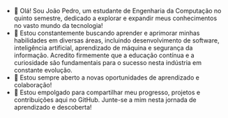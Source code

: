 - 👋 Olá! Sou João Pedro, um estudante de Engenharia da Computação no quinto semestre, dedicado a explorar e expandir meus conhecimentos no vasto mundo da tecnologia!
- 🌱 Estou constantemente buscando aprender e aprimorar minhas habilidades em diversas áreas, incluindo desenvolvimento de software, inteligência artificial, aprendizado
de máquina e segurança da informação. Acredito firmemente que a educação contínua e a curiosidade são fundamentais para o sucesso nesta indústria em constante evolução.
- 💼 Estou sempre aberto a novas oportunidades de aprendizado e colaboração!
- 🚀 Estou empolgado para compartilhar meu progresso, projetos e contribuições aqui no GitHub. Junte-se a mim nesta jornada de aprendizado e descoberta!



<!---
JPLabussiereF/JPLabussiereF is a ✨ special ✨ repository because its `README.md` (this file) appears on your GitHub profile.
You can click the Preview link to take a look at your changes.
--->

